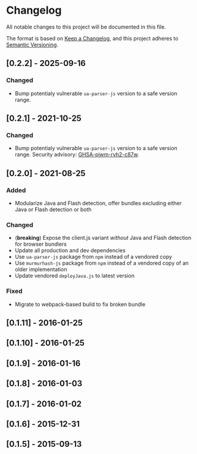 # Changelog
All notable changes to this project will be documented in this file.

The format is based on [Keep a Changelog](https://keepachangelog.com/en/1.0.0/),
and this project adheres to [Semantic Versioning](https://semver.org/spec/v2.0.0.html).

## [0.2.2] - 2025-09-16
### Changed
- Bump potentialy vulnerable `ua-parser-js` version to a safe version range. 


## [0.2.1] - 2021-10-25
### Changed
- Bump potentialy vulnerable `ua-parser-js` version to a safe version range. Security advisory: [GHSA-pjwm-rvh2-c87w](https://github.com/advisories/GHSA-pjwm-rvh2-c87w).

## [0.2.0] - 2021-08-25
### Added
- Modularize Java and Flash detection, offer bundles excluding either Java or Flash detection or both

### Changed
- (**breaking**) Expose the client.js variant *without* Java and Flash detection for browser bundlers
- Update all production and dev dependencies
- Use `ua-parser-js` package from `npm` instead of a vendored copy
- Use `murmurhash-js` package from `npm` instead of a vendored copy of an older implementation
- Update vendored `deployJava.js` to latest version

### Fixed
- Migrate to webpack-based build to fix broken bundle

## [0.1.11] - 2016-01-25

## [0.1.10] - 2016-01-25

## [0.1.9] - 2016-01-16

## [0.1.8] - 2016-01-03

## [0.1.7] - 2016-01-02

## [0.1.6] - 2015-12-31

## [0.1.5] - 2015-09-13
